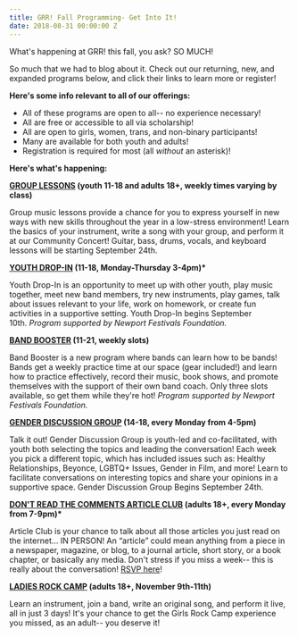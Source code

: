 ```yaml
---
title: GRR! Fall Programming- Get Into It!
date: 2018-08-31 00:00:00 Z
---
```


What's happening at GRR! this fall, you ask? SO MUCH!

So much that we had to blog about it. Check out our returning, new, and expanded programs below, and click their links to learn more or register!

**Here's some info relevant to all of our offerings:**

- All of these programs are open to all-- no experience necessary!
- All are free or accessible to all via scholarship!
- All are open to girls, women, trans, and non-binary participants!
- Many are available for both youth and adults!
- Registration is required for most (all _without_ an asterisk)!

**Here's what's happening:**

**[GROUP LESSONS](http://girlsrockri.org/register-grouplessons/) (youth 11-18 and adults 18+, weekly times varying by class)**

Group music lessons provide a chance for you to express yourself in new ways with new skills throughout the year in a low-stress environment! Learn the basics of your instrument, write a song with your group, and perform it at our Community Concert! Guitar, bass, drums, vocals, and keyboard lessons will be starting September 24th.

**[YOUTH DROP-IN](http://girlsrockri.org/other-programs/) (11-18, Monday-Thursday 3-4pm)\***

Youth Drop-In is an opportunity to meet up with other youth, play music together, meet new band members, try new instruments, play games, talk about issues relevant to your life, work on homework, or create fun activities in a supportive setting. Youth Drop-In begins September 10th. _Program supported by Newport Festivals Foundation._

**[BAND BOOSTER](http://girlsrockri.org/other-programs/) (11-21, weekly slots)**

Band Booster is a new program where bands can learn how to be bands! Bands get a weekly practice time at our space (gear included!) and learn how to practice effectively, record their music, book shows, and promote themselves with the support of their own band coach. Only three slots available, so get them while they're hot! _Program supported by Newport Festivals Foundation._

**[GENDER DISCUSSION GROUP](http://girlsrockri.org/other-programs/) (14-18, every Monday from 4-5pm)**

Talk it out! Gender Discussion Group is youth-led and co-facilitated, with youth both selecting the topics and leading the conversation! Each week you pick a different topic, which has included issues such as: Healthy Relationships, Beyonce, LGBTQ+ Issues, Gender in Film, and more! Learn to facilitate conversations on interesting topics and share your opinions in a supportive space. Gender Discussion Group Begins September 24th.

**[DON'T READ THE COMMENTS ARTICLE CLUB](http://girlsrockri.org/other-programs/) (adults 18+, every Monday from 7-9pm)\***

Article Club is your chance to talk about all those articles you just read on the internet… IN PERSON! An “article” could mean anything from a piece in a newspaper, magazine, or blog, to a journal article, short story, or a book chapter, or basically any media. Don't stress if you miss a week-- this is really about the conversation! [RSVP here](https://www.facebook.com/events/1476904872419489/)!

**[LADIES ROCK CAMP](http://girlsrockri.org/register-ladiesrockcamp/) (adults 18+, November 9th-11th)**

Learn an instrument, join a band, write an original song, and perform it live, all in just 3 days! It's your chance to get the Girls Rock Camp experience you missed, as an adult-- you deserve it!
